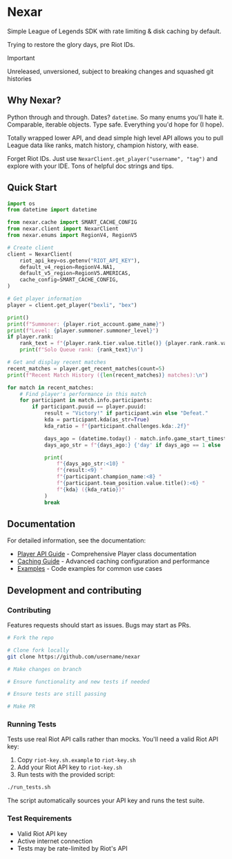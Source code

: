 # Nexar

Simple League of Legends SDK with rate limiting & disk caching by default.

Trying to restore the glory days, pre Riot IDs.

> [!Important]
> Unreleased, unversioned, subject to breaking changes and squashed git histories

## Why Nexar?

Python through and through. Dates? `datetime`. So many enums you'll hate it. Comparable, iterable objects. Type safe. Everything you'd hope for (I hope).

Totally wrapped lower API, and dead simple high level API allows you to pull League data like ranks, match history, champion history, with ease.

Forget Riot IDs. Just use `NexarClient.get_player("username", "tag")` and explore with your IDE. Tons of helpful doc strings and tips. 

## Quick Start

```python
import os
from datetime import datetime

from nexar.cache import SMART_CACHE_CONFIG
from nexar.client import NexarClient
from nexar.enums import RegionV4, RegionV5

# Create client
client = NexarClient(
    riot_api_key=os.getenv("RIOT_API_KEY"),
    default_v4_region=RegionV4.NA1,
    default_v5_region=RegionV5.AMERICAS,
    cache_config=SMART_CACHE_CONFIG,
)

# Get player information
player = client.get_player("bexli", "bex")

print()
print(f"Summoner: {player.riot_account.game_name}")
print(f"Level: {player.summoner.summoner_level}")
if player.rank:
    rank_text = f"{player.rank.tier.value.title()} {player.rank.rank.value}"
    print(f"Solo Queue rank: {rank_text}\n")

# Get and display recent matches
recent_matches = player.get_recent_matches(count=5)
print(f"Recent Match History ({len(recent_matches)} matches):\n")

for match in recent_matches:
    # Find player's performance in this match
    for participant in match.info.participants:
        if participant.puuid == player.puuid:
            result = "Victory!" if participant.win else "Defeat."
            kda = participant.kda(as_str=True)
            kda_ratio = f"{participant.challenges.kda:.2f}"

            days_ago = (datetime.today() - match.info.game_start_timestamp).days
            days_ago_str = f"{days_ago:} {'day' if days_ago == 1 else 'days'} ago"

            print(
                f"{days_ago_str:<10} "
                f"{result:<9} "
                f"{participant.champion_name:<8} "
                f"{participant.team_position.value.title():<6} "
                f"{kda} ({kda_ratio})"
            )
            break

```

## Documentation

For detailed information, see the documentation:

- [Player API Guide](docs/player-api.md) - Comprehensive Player class documentation
- [Caching Guide](docs/caching.md) - Advanced caching configuration and performance
- [Examples](examples/) - Code examples for common use cases

## Development and contributing

### Contributing

Features requests should start as issues. Bugs may start as PRs.

```sh
# Fork the repo

# Clone fork locally
git clone https://github.com/username/nexar

# Make changes on branch

# Ensure functionality and new tests if needed

# Ensure tests are still passing

# Make PR
```

### Running Tests

Tests use real Riot API calls rather than mocks. You'll need a valid Riot API key:

1. Copy `riot-key.sh.example` to `riot-key.sh`
2. Add your Riot API key to `riot-key.sh`
3. Run tests with the provided script:

```bash
./run_tests.sh
```

The script automatically sources your API key and runs the test suite.

### Test Requirements

- Valid Riot API key
- Active internet connection
- Tests may be rate-limited by Riot's API
